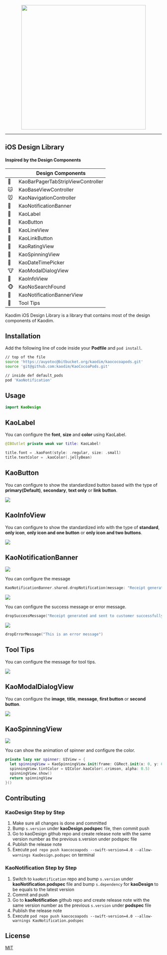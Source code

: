 <p align="center">
  <img src="https://github.com/kaodim/kaodimDesignIos/blob/documentation/Screenshot/kaodim-logo.png" width=400 />
</p>

----------------
## iOS Design Library
#### Inspired by the Design Components 

|  | Design Components  |
---|-----------------
🐶 | KaoBarPagerTabStripViewController
🐱 | KaoBaseViewController
🐭 | KaoNavigationController
🐹 | KaoNotificationBanner
🐰 | KaoLabel
🦊 | KaoButton
🐻 | KaoLineView
🐼 | KaoLinkButton
🐨 | KaoRatingView
🐯 | KaoSpinningView
🦁 | KaoDateTimePicker
🐮 | KaoModalDialogView
🐸 | KaoInfoView
🐵 | KaoNoSearchFound
🐔 | KaoNotificationBannerView
🐧 | Tool Tips

Kaodim iOS Design Library is a library that contains most of the design components of Kaodim.

## Installation

Add the following line of code inside your **Podfile** and `pod install`.

```bash
// top of the file
source 'https://auyotoc@bitbucket.org/kaodim/kaococoapods.git'
source 'git@github.com:kaodim/KaoCocoaPods.git'

// inside def default_pods
pod 'KaoNotification'
```


## Usage

```swift
import KaoDesign
```

## KaoLabel
You can configure the **font**, **size** and **color** using KaoLabel.
```swift
@IBOutlet private weak var title: KaoLabel!

title.font = .kaoFont(style: .regular, size: .small)
title.textColor = .kaoColor(.jellyBean)
```

## KaoButton
You can configure to show the standardized button based with the type of **primary(Default)**, **secondary**, **text only** or **link button**.

![](https://github.com/kaodim/kaodimDesignIos/blob/documentation/Screenshot/KaoButton.png)

## KaoInfoView
You can configure to show the standardized info with the type of **standard**, **only icon**, **only icon and one button** or **only icon and two buttons**.

![](https://github.com/kaodim/kaodimDesignIos/blob/documentation/Screenshot/KaoInfoView.png)

## KaoNotificationBanner

![](https://github.com/kaodim/kaodimDesignIos/blob/documentation/Screenshot/KaoNotificationBanner.png)

You can configure the message
```swift
KaoNotificationBanner.shared.dropNotification(message: "Receipt generated and sent to customer successfully. Job moved to Request history.")
```

![](https://github.com/kaodim/kaodimDesignIos/blob/documentation/Screenshot/KaoNotificationBanner%20-%20Success.png)


You can configure the success message or error message.

```swift
dropSuccessMessage("Receipt generated and sent to customer successfully. Job moved to Request history.")
```
![](https://github.com/kaodim/kaodimDesignIos/blob/documentation/Screenshot/KaoNotificationBanner%20-%20Error.png)

```swift
dropErrorMessage("This is an error message")
```

## Tool Tips
You can configure the message for tool tips.

![](https://github.com/kaodim/kaodimDesignIos/blob/documentation/Screenshot/ToolTip.png)

## KaoModalDialogView

You can configure the **image**, **title**, **message**, **first button** or **second button**.

![](https://github.com/kaodim/kaodimDesignIos/blob/documentation/Screenshot/KaoModalDialogView.png)

## KaoSpinningView

![](https://github.com/kaodim/kaodimDesignIos/blob/documentation/Screenshot/Spinner.gif)

You can show the animation of spinner and configure the color.

```swift
private lazy var spinner: UIView = {
  let spinningView = KaoSpinningView.init(frame: CGRect.init(x: 0, y: 0, width: 40, height: 40))
  spinningView.tintColor = UIColor.kaoColor(.crimson, alpha: 0.5)
  spinningView.show()
  return spinningView
}()
```


## Contributing
### KaoDesign Step by Step

1. Make sure all changes is done and committed
2. Bump `s.version` under **kaoDesign.podspec** file, then commit push
3. Go to kaoDesign github repo and create release note with the same version number as the previous s.version under podspec file
4. Publish the release note
5. Execute `pod repo push kaococoapods --swift-version=4.0 --allow-warnings KaoDesign.podspec` on terminal

### KaoNotification Step by Step

1. Switch to `kaoNotification` repo and bump `s.version` under **kaoNotification.podspec** file and bump `s.dependency` for **kaoDesign** to be equals to the latest version
2. Commit and push
3. Go to **kaoNotification** github repo and create release note with the same version number as the previous `s.version` under **podspec** file
4. Publish the release note
5. Execute `pod repo push kaococoapods --swift-version=4.0 --allow-warnings KaoNotification.podspec`

## License
[MIT](https://choosealicense.com/licenses/mit/)
